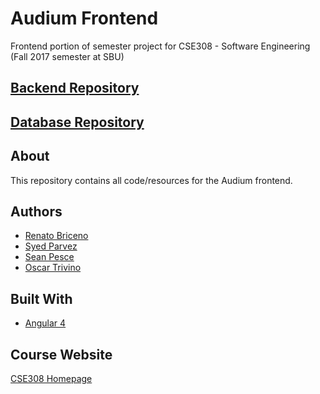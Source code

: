 # Audium Frontend  
Frontend portion of semester project for CSE308 - Software Engineering (Fall 2017 semester at SBU)  

## [Backend Repository](https://github.com/ssparvez/AudiumBackEnd)  

## [Database Repository](https://github.com/SeanPesce/AudiumDatabase)  

## About  

This repository contains all code/resources for the Audium frontend.  

## Authors  

* [Renato Briceno](https://github.com/rbriceno512)  
* [Syed Parvez](https://github.com/ssparvez)  
* [Sean Pesce](https://github.com/SeanPesce)  
* [Oscar Trivino](https://github.com/otrivino)  

## Built With  
  * [Angular 4](https://angular.io)  

## Course Website  
[CSE308 Homepage](http://www3.cs.stonybrook.edu/~cse308/index-Section2.html)  
